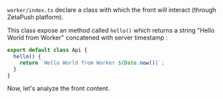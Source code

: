 `worker/index.ts` declare a class with which the front will interact (through ZetaPush platform).

This class expose an method called `hello()` which returns a string "Hello World from Worker" concatened with server timestamp :

```js
export default class Api {
  hello() {
    return `Hello World from Worker ${Date.now()}`;
  }
}
```

Now, let's analyze the front content.
